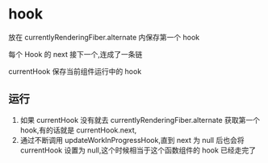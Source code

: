 # hook

放在 currentlyRenderingFiber.alternate 内保存第一个 hook

每个 Hook 的 next 接下一个,连成了一条链

currentHook 保存当前组件运行中的 hook

## 运行

1. 如果 currentHook 没有就去 currentlyRenderingFiber.alternate 获取第一个 hook,有的话就是 currentHook.next,
2. 通过不断调用 updateWorkInProgressHook,直到 next 为 null 后也会将 currentHook 设置为 null,这个时候相当于这个函数组件的 hook 已经走完了
